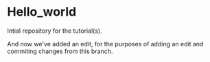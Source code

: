 # Hello_world
Intial repository for the tutorial(s).

And now we've added an edit, for the purposes of adding an edit and commiting changes from this branch.
